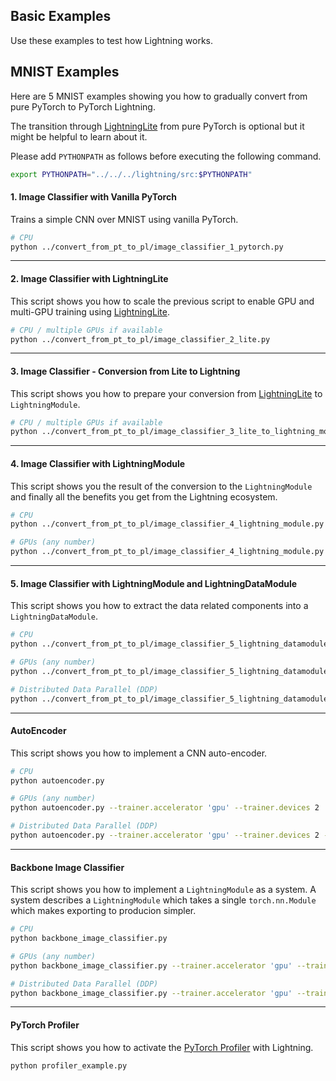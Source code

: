 ## Basic Examples

Use these examples to test how Lightning works.

## MNIST Examples

Here are 5 MNIST examples showing you how to gradually convert from pure PyTorch to PyTorch Lightning.

The transition through [LightningLite](https://pytorch-lightning.readthedocs.io/en/stable/starter/lightning_lite.html) from pure PyTorch is optional but it might be helpful to learn about it.

Please add `PYTHONPATH` as follows before executing the following command.

```bash
export PYTHONPATH="../../../lightning/src:$PYTHONPATH"
```

#### 1. Image Classifier with Vanilla PyTorch

Trains a simple CNN over MNIST using vanilla PyTorch.

```bash
# CPU
python ../convert_from_pt_to_pl/image_classifier_1_pytorch.py
```

______________________________________________________________________

#### 2. Image Classifier with LightningLite

This script shows you how to scale the previous script to enable GPU and multi-GPU training using [LightningLite](https://pytorch-lightning.readthedocs.io/en/stable/starter/lightning_lite.html).

```bash
# CPU / multiple GPUs if available
python ../convert_from_pt_to_pl/image_classifier_2_lite.py
```

______________________________________________________________________

#### 3. Image Classifier - Conversion from Lite to Lightning

This script shows you how to prepare your conversion from [LightningLite](https://pytorch-lightning.readthedocs.io/en/stable/starter/lightning_lite.html) to `LightningModule`.

```bash
# CPU / multiple GPUs if available
python ../convert_from_pt_to_pl/image_classifier_3_lite_to_lightning_module.py
```

______________________________________________________________________

#### 4. Image Classifier with LightningModule

This script shows you the result of the conversion to the `LightningModule` and finally all the benefits you get from the Lightning ecosystem.

```bash
# CPU
python ../convert_from_pt_to_pl/image_classifier_4_lightning_module.py

# GPUs (any number)
python ../convert_from_pt_to_pl/image_classifier_4_lightning_module.py --trainer.accelerator 'gpu' --trainer.devices 2
```

______________________________________________________________________

#### 5. Image Classifier with LightningModule and LightningDataModule

This script shows you how to extract the data related components into a `LightningDataModule`.

```bash
# CPU
python ../convert_from_pt_to_pl/image_classifier_5_lightning_datamodule.py

# GPUs (any number)
python ../convert_from_pt_to_pl/image_classifier_5_lightning_datamodule.py --trainer.accelerator 'gpu' --trainer.devices 2

# Distributed Data Parallel (DDP)
python ../convert_from_pt_to_pl/image_classifier_5_lightning_datamodule.py --trainer.accelerator 'gpu' --trainer.devices 2 --trainer.strategy 'ddp'
```

______________________________________________________________________

#### AutoEncoder

This script shows you how to implement a CNN auto-encoder.

```bash
# CPU
python autoencoder.py

# GPUs (any number)
python autoencoder.py --trainer.accelerator 'gpu' --trainer.devices 2

# Distributed Data Parallel (DDP)
python autoencoder.py --trainer.accelerator 'gpu' --trainer.devices 2 --trainer.strategy 'ddp'
```

______________________________________________________________________

#### Backbone Image Classifier

This script shows you how to implement a `LightningModule` as a system.
A system describes a `LightningModule` which takes a single `torch.nn.Module` which makes exporting to producion simpler.

```bash
# CPU
python backbone_image_classifier.py

# GPUs (any number)
python backbone_image_classifier.py --trainer.accelerator 'gpu' --trainer.devices 2

# Distributed Data Parallel (DDP)
python backbone_image_classifier.py --trainer.accelerator 'gpu' --trainer.devices 2 --trainer.strategy 'ddp'
```

______________________________________________________________________

#### PyTorch Profiler

This script shows you how to activate the [PyTorch Profiler](https://github.com/pytorch/kineto) with Lightning.

```bash
python profiler_example.py
```
